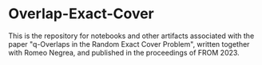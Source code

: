# Overlap-Exact-Cover

This is the repository for notebooks and other artifacts associated with the paper "q-Overlaps in the Random Exact Cover Problem", written together with Romeo Negrea, and published in the proceedings of FROM 2023. 
